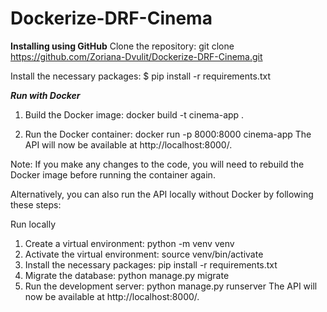 # Dockerize-DRF-Cinema

**Installing using GitHub**
Clone the repository:
git clone https://github.com/Zoriana-Dvulit/Dockerize-DRF-Cinema.git

Install the necessary packages:
$ pip install -r requirements.txt

**_Run with Docker_**
1. Build the Docker image:
docker build -t cinema-app .

2. Run the Docker container:
docker run -p 8000:8000 cinema-app
The API will now be available at http://localhost:8000/.

Note: If you make any changes to the code, you will need to rebuild the Docker image before running the container again.

Alternatively, you can also run the API locally without Docker by following these steps:

Run locally

1. Create a virtual environment:
python -m venv venv
2. Activate the virtual environment:
source venv/bin/activate
3. Install the necessary packages:
pip install -r requirements.txt
4. Migrate the database:
python manage.py migrate
5. Run the development server:
python manage.py runserver
The API will now be available at http://localhost:8000/.